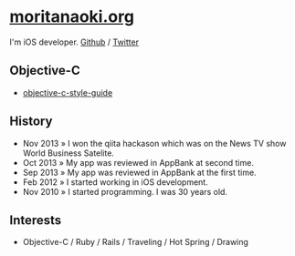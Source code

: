 # [moritanaoki.org](http://moritanaoki.org)

I'm iOS developer. [Github](http://github.com/morizotter) / [Twitter](http://twitter.com/morizotter)

## Objective-C

- [objective-c-style-guide](https://github.com/morizotter/objective-c-style-guide)

## History

- Nov 2013 &raquo; I won the qiita hackason which was on the News TV show World Business Satelite.
- Oct 2013 &raquo; My app was reviewed in AppBank at second time.
- Sep 2013 &raquo; My app was reviewed in AppBank at the first time.
- Feb 2012 &raquo; I started working in iOS development.
- Nov 2010 &raquo; I started programming. I was 30 years old.

## Interests

- Objective-C / Ruby / Rails / Traveling / Hot Spring / Drawing